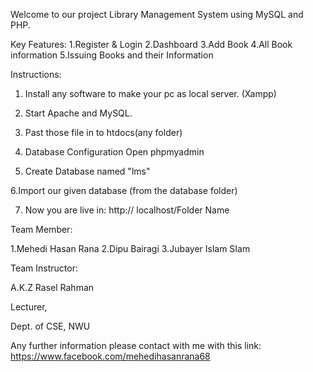 Welcome to our project Library Management System using MySQL and PHP.

Key Features:
1.Register & Login 2.Dashboard 3.Add Book  4.All Book information 5.Issuing Books and their Information

Instructions:

1. Install any software to make your pc as local server. (Xampp)

2. Start Apache and MySQL.

3. Past those file in to htdocs(any folder)

4. Database Configuration Open phpmyadmin

5. Create Database named "lms"

 6.Import our given database (from the database folder)

7. Now you are live in: http:// localhost/Folder Name

Team Member:

1.Mehedi Hasan Rana 2.Dipu Bairagi 3.Jubayer Islam SIam

Team Instructor:

A.K.Z Rasel Rahman

Lecturer, 

Dept. of CSE, NWU

Any further information please contact with me with this link: https://www.facebook.com/mehedihasanrana68
